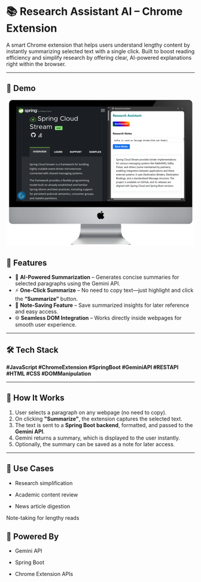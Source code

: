 # 📚 Research Assistant AI – Chrome Extension

A smart Chrome extension that helps users understand lengthy content by instantly summarizing selected text with a single click. Built to boost reading efficiency and simplify research by offering clear, AI-powered explanations right within the browser.

---

## 📸 Demo
<p align="center">
  <img src="asset/portfolio-perfect research assistant-v1.png" width="500" alt="Dashboard Screenshot"/>
</p>

## 🚀 Features

- 🧠 **AI-Powered Summarization** – Generates concise summaries for selected paragraphs using the Gemini API.
- ⚡ **One-Click Summarize** – No need to copy text—just highlight and click the **“Summarize”** button.
- 📝 **Note-Saving Feature** – Save summarized insights for later reference and easy access.
- 🌐 **Seamless DOM Integration** – Works directly inside webpages for smooth user experience.

---

## 🛠️ Tech Stack

**#JavaScript #ChromeExtension #SpringBoot #GeminiAPI #RESTAPI #HTML #CSS #DOMManipulation**

---

## 🧩 How It Works

1. User selects a paragraph on any webpage (no need to copy).
2. On clicking **"Summarize"**, the extension captures the selected text.
3. The text is sent to a **Spring Boot backend**, formatted, and passed to the **Gemini API**.
4. Gemini returns a summary, which is displayed to the user instantly.
5. Optionally, the summary can be saved as a note for later access.

---
## 🧠 Use Cases
- Research simplification

- Academic content review

- News article digestion

Note-taking for lengthy reads

## 🤖 Powered By
- Gemini API

- Spring Boot

- Chrome Extension APIs



